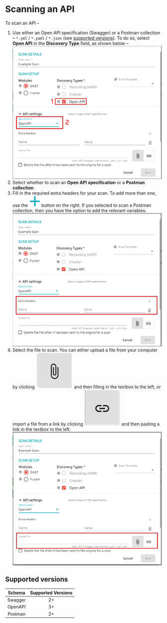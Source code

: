 # Scanning an API

To scan an API –
1. Use either an Open API specification (Swagger) or a Postman collection – `*.yml` / `*.yaml` / `*.json` (see [supported versions](#supported-versions)).
To do so, select **Open API** in the **Discovery Type** field, as shown below –\
![Scan-API](media/scan-api-1.png ':size=45%')
2. Select whether to scan an **Open API specification** or a **Postman collection**.
3. Fill in the required extra headers for your scan. To add more than one, use the ![Plus-Button](media\plus-button.png ':size=3%') button on the right. If you selected to scan a Postman collection, then you have the option to add the relevant variables.\
![Scan-API-2](media/scan-api-2.png ':size=45%')
4. Select the file to scan. You can either upload a file from your computer by clicking ![Clip-Button](media/clip-button.png ':size=4%') and then filling in the textbox to the left, or import a file from a link by clicking ![Link-Button](media/link-button.png ':size=4%') and then pasting a link in the textbox to the left.\
![Scan-API-3](media/scan-api-3.png ':size=45%')

## Supported versions
| **Schema** | **Supported Versions** |
| :--------: |:----------------------:|
| Swagger    | 2+                     |
| OpenAPI    | 3+                     |
| Postman    | 2+                     |